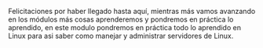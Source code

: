 Felicitaciones por haber llegado hasta aquí, mientras más vamos avanzando en los módulos más cosas aprenderemos y pondremos en práctica lo aprendido, en este modulo pondremos en práctica todo lo aprendido en Linux para asi saber como manejar y administrar servidores de Linux.